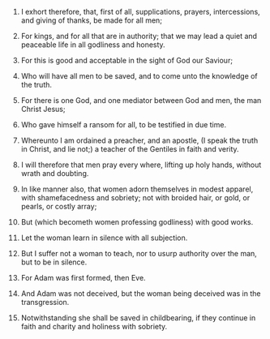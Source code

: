 1. I exhort therefore, that, first of all, supplications, prayers,
intercessions, and giving of thanks, be made for all men;

2. For
kings, and for all that are in authority; that we may lead a quiet and
peaceable life in all godliness and honesty.

3. For this is good and acceptable in the sight of God our Saviour;

4. Who will have all men to be saved, and to come unto the knowledge
of the truth.

5. For there is one God, and one mediator between God and men, the
man Christ Jesus;

6. Who gave himself a ransom for all, to be
testified in due time.

7. Whereunto I am ordained a preacher, and an apostle, (I speak the
truth in Christ, and lie not;) a teacher of the Gentiles in faith and
verity.

8. I will therefore that men pray every where, lifting up holy hands,
without wrath and doubting.

9. In like manner also, that women adorn themselves in modest
apparel, with shamefacedness and sobriety; not with broided hair, or
gold, or pearls, or costly array;

10. But (which becometh women
professing godliness) with good works.

11. Let the woman learn in silence with all subjection.

12. But I suffer not a woman to teach, nor to usurp authority over
the man, but to be in silence.

13. For Adam was first formed, then Eve.

14. And Adam was not deceived, but the woman being deceived was in
the transgression.

15. Notwithstanding she shall be saved in childbearing, if they
continue in faith and charity and holiness with sobriety.